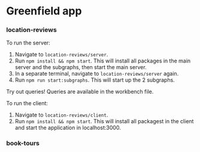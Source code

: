 # Greenfield app

### location-reviews

To run the server:

1. Navigate to `location-reviews/server`.
1. Run `npm install && npm start`. This will install all packages in the main server and the subgraphs, then start the main server.
1. In a separate terminal, navigate to `location-reviews/server` again.
1. Run `npm run start:subgraphs`. This will start up the 2 subgraphs.

Try out queries! Queries are available in the workbench file.

To run the client:

1. Navigate to `location-reviews/client`.
1. Run `npm install && npm start`. This will install all packagest in the client and start the application in localhost:3000.

### book-tours
